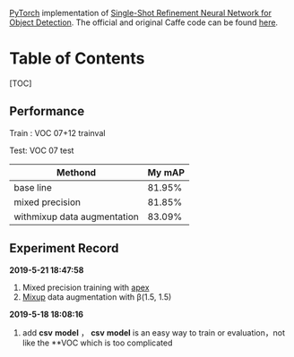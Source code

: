  [PyTorch](http://pytorch.org/) implementation of [Single-Shot Refinement Neural Network for Object Detection](https://arxiv.org/abs/1711.06897 ). The official and original Caffe code can be found [here](https://github.com/sfzhang15/RefineDet).

# Table of Contents
[TOC]



## Performance

Train : VOC 07+12 trainval

Test:  VOC 07 test



| Methond                     | My mAP |
| --------------------------- | ------ |
| base line                   | 81.95% |
| mixed precision             | 81.85% |
| withmixup data augmentation | 83.09% |



## Experiment Record

**2019-5-21 18:47:58**

1. Mixed precision training with [apex](https://nvidia.github.io/apex/amp.html) 
2. [Mixup](https://arxiv.org/abs/1902.04103) data augmentation with β(1.5, 1.5)

**2019-5-18 18:08:16**

1. add **csv** **model** ， **csv** **model**  is an easy way to train or evaluation，not like the **VOC which is too complicated 